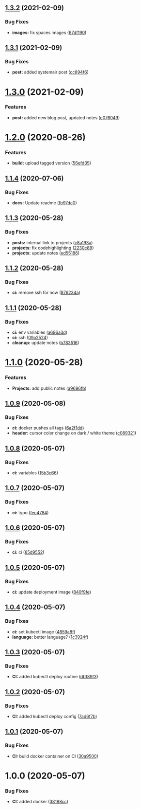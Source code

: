 ## [1.3.2](https://gitlab.crudus.no/websites/kaldheim.org-gatsby/compare/v1.3.1...v1.3.2) (2021-02-09)


### Bug Fixes

* **images:** fix spaces images ([67df190](https://gitlab.crudus.no/websites/kaldheim.org-gatsby/commit/67df190e04704077539942e96593dc61075c8c12))

## [1.3.1](https://gitlab.crudus.no/websites/kaldheim.org-gatsby/compare/v1.3.0...v1.3.1) (2021-02-09)


### Bug Fixes

* **post:** added systemair post ([cc894f6](https://gitlab.crudus.no/websites/kaldheim.org-gatsby/commit/cc894f6bfd513c2e34150732a81ef89ed2eb6570))

# [1.3.0](https://gitlab.crudus.no/websites/kaldheim.org-gatsby/compare/v1.2.0...v1.3.0) (2021-02-09)


### Features

* **post:** added new blog post, updated notes ([e076049](https://gitlab.crudus.no/websites/kaldheim.org-gatsby/commit/e07604940d433531057a5a2e442e09165123045c))

# [1.2.0](https://gitlab.crudus.no/websites/kaldheim.org-gatsby/compare/v1.1.4...v1.2.0) (2020-08-26)


### Features

* **build:** upload tagged version ([56efd35](https://gitlab.crudus.no/websites/kaldheim.org-gatsby/commit/56efd359602ce052104f1f4a5ea314503ded2bae))

## [1.1.4](https://gitlab.crudus.no/websites/kaldheim.org-gatsby/compare/v1.1.3...v1.1.4) (2020-07-06)


### Bug Fixes

* **docs:** Update readme ([fb97dc0](https://gitlab.crudus.no/websites/kaldheim.org-gatsby/commit/fb97dc03f569e22034915c569acb6eb18369fc68))

## [1.1.3](https://gitlab.crudus.no/websites/kaldheim.org-gatsby/compare/v1.1.2...v1.1.3) (2020-05-28)


### Bug Fixes

* **posts:** internal link to projects ([c8a193a](https://gitlab.crudus.no/websites/kaldheim.org-gatsby/commit/c8a193aa1e0ca57d7c91bf1d918ed7454ae2d3a8))
* **projects:** fix codehighlighting ([2230c89](https://gitlab.crudus.no/websites/kaldheim.org-gatsby/commit/2230c89752020d3363f0e875d44fb73d73cc07f8))
* **projects:** update notes ([ed55186](https://gitlab.crudus.no/websites/kaldheim.org-gatsby/commit/ed551860322f454b9f4f9543866a8e0b086ddf7d))

## [1.1.2](https://gitlab.crudus.no/websites/kaldheim.org-gatsby/compare/v1.1.1...v1.1.2) (2020-05-28)


### Bug Fixes

* **ci:** remove ssh for now ([876234a](https://gitlab.crudus.no/websites/kaldheim.org-gatsby/commit/876234a3f125e47668cbf164573a474eb05cfed8))

## [1.1.1](https://gitlab.crudus.no/websites/kaldheim.org-gatsby/compare/v1.1.0...v1.1.1) (2020-05-28)


### Bug Fixes

* **ci:** env variables ([a696a3d](https://gitlab.crudus.no/websites/kaldheim.org-gatsby/commit/a696a3d4cbd37a3c50ac13d55004ee77fa334230))
* **ci:** ssh ([09a2524](https://gitlab.crudus.no/websites/kaldheim.org-gatsby/commit/09a2524a55f52d3775c3c729eea6bb968a63904d))
* **cleanup:** update notes ([b783516](https://gitlab.crudus.no/websites/kaldheim.org-gatsby/commit/b783516f98f07ece655b7a32d6167a51e9bbf418))

# [1.1.0](https://gitlab.crudus.no/websites/kaldheim.org-gatsby/compare/v1.0.9...v1.1.0) (2020-05-28)


### Features

* **Projects:** add public notes ([a9696fb](https://gitlab.crudus.no/websites/kaldheim.org-gatsby/commit/a9696fb871dcf0fb0cf4537f2b2cad86f3a082d1))

## [1.0.9](https://gitlab.crudus.no/websites/kaldheim.org-gatsby/compare/v1.0.8...v1.0.9) (2020-05-08)


### Bug Fixes

* **ci:** docker pushes all tags ([6a2f1dd](https://gitlab.crudus.no/websites/kaldheim.org-gatsby/commit/6a2f1ddf1dd131d131c754308d75537edc7dea42))
* **header:** cursor color change on dark / white theme ([c089321](https://gitlab.crudus.no/websites/kaldheim.org-gatsby/commit/c089321936a99c735ab3126ccb154952d2508732))

## [1.0.8](https://gitlab.crudus.no/websites/kaldheim.org-gatsby/compare/v1.0.7...v1.0.8) (2020-05-07)


### Bug Fixes

* **ci:** variables ([15b3c66](https://gitlab.crudus.no/websites/kaldheim.org-gatsby/commit/15b3c66aa06d1044612e27aabc5f9ee52f346949))

## [1.0.7](https://gitlab.crudus.no/websites/kaldheim.org-gatsby/compare/v1.0.6...v1.0.7) (2020-05-07)


### Bug Fixes

* **ci:** typo ([fec4784](https://gitlab.crudus.no/websites/kaldheim.org-gatsby/commit/fec47841affa15cbe39cad027bc60774797d20d1))

## [1.0.6](https://gitlab.crudus.no/websites/kaldheim.org-gatsby/compare/v1.0.5...v1.0.6) (2020-05-07)


### Bug Fixes

* **ci:** ci ([85d9552](https://gitlab.crudus.no/websites/kaldheim.org-gatsby/commit/85d95524af2d08ec5934aa2d73d97dd07b30cf42))

## [1.0.5](https://gitlab.crudus.no/websites/kaldheim.org-gatsby/compare/v1.0.4...v1.0.5) (2020-05-07)


### Bug Fixes

* **ci:** update deployment image ([840f9fe](https://gitlab.crudus.no/websites/kaldheim.org-gatsby/commit/840f9fe6471bb1657a78e6e00b55ea0249d13cba))

## [1.0.4](https://gitlab.crudus.no/websites/kaldheim.org-gatsby/compare/v1.0.3...v1.0.4) (2020-05-07)


### Bug Fixes

* **ci:** set kubectl image ([4859a8f](https://gitlab.crudus.no/websites/kaldheim.org-gatsby/commit/4859a8f1fe0e220ca68a07160678c11922a04d2a))
* **language:** better language? ([1c3924f](https://gitlab.crudus.no/websites/kaldheim.org-gatsby/commit/1c3924f40b03432835a0c2aea5730d4b5a075690))

## [1.0.3](https://gitlab.crudus.no/websites/kaldheim.org-gatsby/compare/v1.0.2...v1.0.3) (2020-05-07)


### Bug Fixes

* **CI:** added kubectl deploy routine ([db189f3](https://gitlab.crudus.no/websites/kaldheim.org-gatsby/commit/db189f33fc631e117f5e7229eaa97d0a4e0bf553))

## [1.0.2](https://gitlab.crudus.no/websites/kaldheim.org-gatsby/compare/v1.0.1...v1.0.2) (2020-05-07)


### Bug Fixes

* **CI:** added kubectl deploy config ([7ad6f7b](https://gitlab.crudus.no/websites/kaldheim.org-gatsby/commit/7ad6f7b7910e68283ab04bf4524a68e9b134ee1f))

## [1.0.1](https://gitlab.crudus.no/websites/kaldheim.org-gatsby/compare/v1.0.0...v1.0.1) (2020-05-07)


### Bug Fixes

* **CI:** build docker container on CI ([30a9500](https://gitlab.crudus.no/websites/kaldheim.org-gatsby/commit/30a95009fe4bacf69ae9f2264442500faacde9c3))

# 1.0.0 (2020-05-07)


### Bug Fixes

* **CI:** added docker ([38198cc](https://gitlab.crudus.no/websites/kaldheim.org-gatsby/commit/38198cc29f915992242c8a3c56b14944252b2d48))
